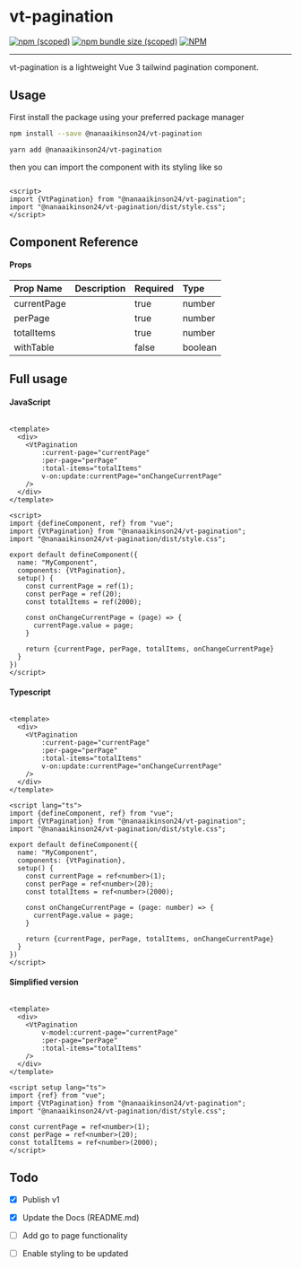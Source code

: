 # vt-pagination

[![npm (scoped)](https://img.shields.io/npm/v/@nanaaikinson24/vt-pagination)](https://www.npmjs.com/package/@nanaaikinson24/vt-pagination)
[![npm bundle size (scoped)](https://img.shields.io/bundlephobia/minzip/@nanaaikinson24/vt-pagination)](https://bundlephobia.com/result?p=@nanaaikinson24/vt-pagination@latest)
[![NPM](https://img.shields.io/npm/l/@nanaaikinson24/vt-pagination)](https://github.com/nanaaikinson/vt-pagination/blob/main/LICENSE)

---

vt-pagination is a lightweight Vue 3 tailwind pagination component.

## Usage

First install the package using your preferred package manager

```sh
npm install --save @nanaaikinson24/vt-pagination
```

```sh
yarn add @nanaaikinson24/vt-pagination
```

then you can import the component with its styling like so

```vue

<script>
import {VtPagination} from "@nanaaikinson24/vt-pagination";
import "@nanaaikinson24/vt-pagination/dist/style.css";
</script>
```

## Component Reference

#### Props

| Prop Name   | Description | Required | Type    |
|:------------|:------------|:---------|:--------|
| currentPage |             | true     | number  |
| perPage     |             | true     | number  |
| totalItems  |             | true     | number  |
| withTable   |             | false    | boolean |

## Full usage

#### JavaScript

```vue

<template>
  <div>
    <VtPagination
        :current-page="currentPage"
        :per-page="perPage"
        :total-items="totalItems"
        v-on:update:currentPage="onChangeCurrentPage"
    />
  </div>
</template>

<script>
import {defineComponent, ref} from "vue";
import {VtPagination} from "@nanaaikinson24/vt-pagination";
import "@nanaaikinson24/vt-pagination/dist/style.css";

export default defineComponent({
  name: "MyComponent",
  components: {VtPagination},
  setup() {
    const currentPage = ref(1);
    const perPage = ref(20);
    const totalItems = ref(2000);

    const onChangeCurrentPage = (page) => {
      currentPage.value = page;
    }

    return {currentPage, perPage, totalItems, onChangeCurrentPage}
  }
})
</script>
```

#### Typescript

```vue

<template>
  <div>
    <VtPagination
        :current-page="currentPage"
        :per-page="perPage"
        :total-items="totalItems"
        v-on:update:currentPage="onChangeCurrentPage"
    />
  </div>
</template>

<script lang="ts">
import {defineComponent, ref} from "vue";
import {VtPagination} from "@nanaaikinson24/vt-pagination";
import "@nanaaikinson24/vt-pagination/dist/style.css";

export default defineComponent({
  name: "MyComponent",
  components: {VtPagination},
  setup() {
    const currentPage = ref<number>(1);
    const perPage = ref<number>(20);
    const totalItems = ref<number>(2000);

    const onChangeCurrentPage = (page: number) => {
      currentPage.value = page;
    }

    return {currentPage, perPage, totalItems, onChangeCurrentPage}
  }
})
</script>
```

#### Simplified version

```vue

<template>
  <div>
    <VtPagination
        v-model:current-page="currentPage"
        :per-page="perPage"
        :total-items="totalItems"
    />
  </div>
</template>

<script setup lang="ts">
import {ref} from "vue";
import {VtPagination} from "@nanaaikinson24/vt-pagination";
import "@nanaaikinson24/vt-pagination/dist/style.css";

const currentPage = ref<number>(1);
const perPage = ref<number>(20);
const totalItems = ref<number>(2000);
</script>
```

## Todo

- [x] Publish v1
- [x] Update the Docs (README.md)
- [ ] Add go to page functionality
- [ ] Enable styling to be updated



